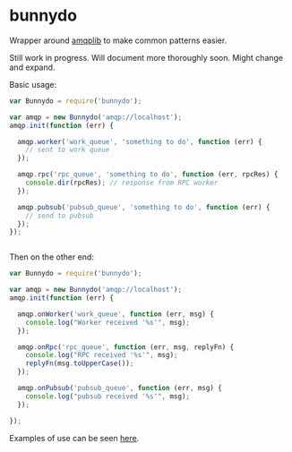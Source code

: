 # bunnydo

Wrapper around [amqplib](https://github.com/squaremo/amqp.node) to make common patterns easier.

Still work in progress. Will document more thoroughly soon. Might change and expand.

Basic usage:

```js
var Bunnydo = require('bunnydo');

var amqp = new Bunnydo('amqp://localhost');
amqp.init(function (err) {

  amqp.worker('work_queue', 'something to do', function (err) {
    // sent to work queue
  });

  amqp.rpc('rpc_queue', 'something to do', function (err, rpcRes) {
    console.dir(rpcRes); // response from RPC worker
  });

  amqp.pubsub('pubsub_queue', 'something to do', function (err) {
    // send to pubsub
  });
});



```

Then on the other end:

```js
var Bunnydo = require('bunnydo');

var amqp = new Bunnydo('amqp://localhost');
amqp.init(function (err) {

  amqp.onWorker('work_queue', function (err, msg) {
    console.log("Worker received '%s'", msg);
  });

  amqp.onRpc('rpc_queue', function (err, msg, replyFn) {
    console.log("RPC received '%s'", msg);
    replyFn(msg.toUpperCase());
  });

  amqp.onPubsub('pubsub_queue', function (err, msg) {
    console.log("pubsub received '%s'", msg);
  });

});
```

Examples of use can be seen [here](https://github.com/bojand/bunny-test).